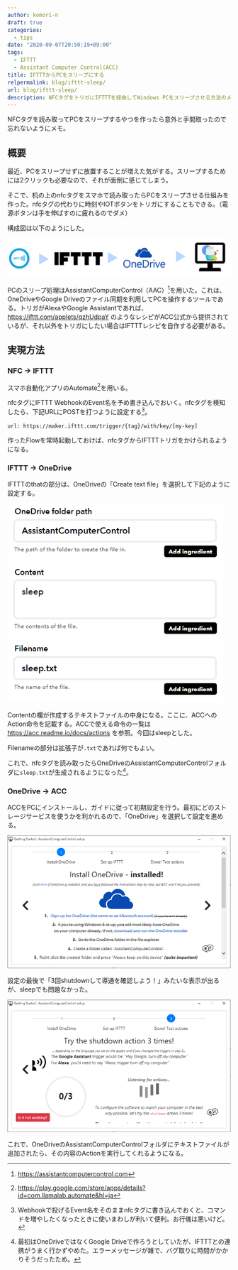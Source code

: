 ```yaml
---
author: komori-n
draft: true
categories:
  - tips
date: "2020-09-07T20:50:19+09:00"
tags:
  - IFTTT
  - Assistant Computer Control(ACC)
title: IFTTTからPCをスリープにする
relpermalink: blog/ifttt-sleep/
url: blog/ifttt-sleep/
description: NFCタグをトリガにIFTTTを経由してWindows PCをスリープさせる方法のメモ
---
```


NFCタグを読み取ってPCをスリープするやつを作ったら意外と手間取ったので忘れないようにメモ。

## 概要

最近、PCをスリープせずに放置することが増えた気がする。スリープするためには2クリックも必要なので、それが面倒に感じてしまう。

そこで、机の上のnfcタグをスマホで読み取ったらPCをスリープさせる仕組みを作った。nfcタグの代わりに時刻やIOTボタンをトリガにすることもできる。（電源ボタンは手を伸ばすのに疲れるのでダメ）

構成図は以下のようにした。

![システム構成図](ifttt-1.png "構成図")

PCのスリープ処理はAssistantComputerControl（AAC）[^1]を用いた。これは、OneDriveやGoogle Driveのファイル同期を利用してPCを操作するツールである。トリガがAlexaやGoogle Assistantであれば、<https://ifttt.com/applets/qzhUdpaY> のようなレシピがACC公式から提供されているが、それ以外をトリガにしたい場合はIFTTTレシピを自作する必要がある。

[^1]: <https://assistantcomputercontrol.com>

## 実現方法

### NFC -&gt; IFTTT

スマホ自動化アプリのAutomate[^2]を用いる。

[^2]: <https://play.google.com/store/apps/details?id=com.llamalab.automate&hl=ja>

nfcタグにIFTTT WebhookのEvent名を予め書き込んでおいく。nfcタグを検知したら、下記URLにPOSTを打つように設定する[^3]。

[^3]: Webhookで投げるEvent名をそのままnfcタグに書き込んでおくと、コマンドを増やしたくなったときに使いまわしが利いて便利。お行儀は悪いけど。

```text
url: https://maker.ifttt.com/trigger/{tag}/with/key/[my-key]
```

作ったFlowを常時起動しておけば、nfcタグからIFTTTトリガをかけられるようになる。

### IFTTT -&gt; OneDrive

IFTTTのthatの部分は、OneDriveの「Create text file」を選択して下記のように設定する。

![IFTTTにおけるパラメータ設定方法](image.png "IFTTT設定")

Contentの欄が作成するテキストファイルの中身になる。ここに、ACCへのAction命令を記載する。ACCで使える命令の一覧は <https://acc.readme.io/docs/actions> を参照。今回はsleepとした。

Filenameの部分は拡張子が`.txt`であれば何でもよい。

これで、nfcタグを読み取ったらOneDriveのAssistantComputerControlフォルダに`sleep.txt`が生成されるようになった[^4]。

[^4]: 最初はOneDriveではなくGoogle Driveで作ろうとしていたが、IFTTTとの連携がうまく行かずやめた。エラーメッセージが雑で、バグ取りに時間がかかりそうだったため。

### OneDrive -&gt; ACC

ACCをPCにインストールし、ガイドに従って初期設定を行う。最初にどのストレージサービスを使うかを利かれるので、「OneDrive」を選択して設定を進める。

![ACCの初期設定画面](image-1.png "ACCの初期設定")

設定の最後で「3回shutdownして導通を確認しよう！」みたいな表示が出るが、sleepでも問題なかった。

![ACCの導通確認](image-2.png)

これで、OneDriveのAssistantComputerControlフォルダにテキストファイルが追加されたら、その内容のActionを実行してくれるようになる。
